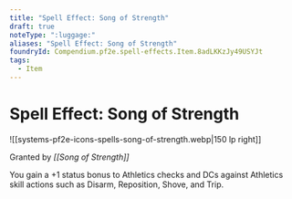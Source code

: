 ```yaml
---
title: "Spell Effect: Song of Strength"
draft: true
noteType: ":luggage:"
aliases: "Spell Effect: Song of Strength"
foundryId: Compendium.pf2e.spell-effects.Item.8adLKKzJy49USYJt
tags:
  - Item
---
```


# Spell Effect: Song of Strength
![[systems-pf2e-icons-spells-song-of-strength.webp|150 lp right]]

Granted by _[[Song of Strength]]_

You gain a +1 status bonus to Athletics checks and DCs against Athletics skill actions such as Disarm, Reposition, Shove, and Trip.
